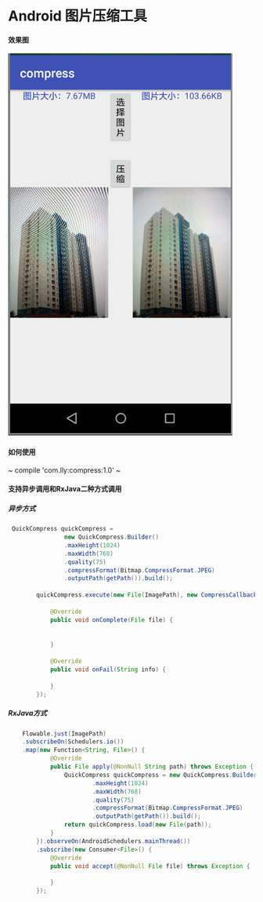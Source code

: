 # Android 图片压缩工具

#### 效果图

![image](https://github.com/ght199266/ImageCompress/blob/master/app/src/screenshots/screen.png)

#### 如何使用

~ compile 'com.lly:compress:1.0' ~

#### 支持异步调用和RxJava二种方式调用

##### 异步方式

~~~java
 QuickCompress quickCompress =
                new QuickCompress.Builder()
                .maxHeight(1024)
                .maxWidth(768)
                .quality(75)
                .compressFormat(Bitmap.CompressFormat.JPEG)
                .outputPath(getPath()).build();

        quickCompress.execute(new File(ImagePath), new CompressCallback() {

            @Override
            public void onComplete(File file) {


            }

            @Override
            public void onFail(String info) {

            }
        });
~~~


##### RxJava方式

~~~java
    Flowable.just(ImagePath)
    .subscribeOn(Schedulers.io())
    .map(new Function<String, File>() {
            @Override
            public File apply(@NonNull String path) throws Exception {
                QuickCompress quickCompress = new QuickCompress.Builder()
                        .maxHeight(1024)
                        .maxWidth(768)
                        .quality(75)
                        .compressFormat(Bitmap.CompressFormat.JPEG)
                        .outputPath(getPath()).build();
                return quickCompress.load(new File(path));
            }
        }).observeOn(AndroidSchedulers.mainThread())
        .subscribe(new Consumer<File>() {
            @Override
            public void accept(@NonNull File file) throws Exception {

            }
        });
~~~

